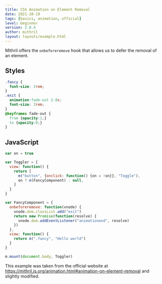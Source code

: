 ```yaml
---
title: CSS Animation on Element Removal
date: 2021-10-19
tags: [basics, animation, official]
level: beginner
version: 2.0.4
author: mithril
layout: layouts/example.html
---
```


Mithril offers the `onbeforeremove` hook that allows us to defer the removal of an element.


## Styles

~~~css
.fancy {
  font-size: 2rem;
}
.exit {
  animation:fade-out 2.0s;
  font-size: 2rem;
}
@keyframes fade-out {
  from {opacity:1;}
  to {opacity:0;}
}
~~~

## JavaScript

~~~js
var on = true

var Toggler = {
  view: function() {
    return [
      m("button", {onclick: function() {on = !on}}, "Toggle"),
      on ? m(FancyComponent) : null,
    ]
  }
}

var FancyComponent = {
  onbeforeremove: function(vnode) {
    vnode.dom.classList.add("exit")
    return new Promise(function(resolve) {
      vnode.dom.addEventListener("animationend", resolve)
    })
  },
  view: function() {
    return m(".fancy", "Hello world")
  }
}

m.mount(document.body, Toggler)
~~~

This example was taken from the official website at <https://mithril.js.org/animation.html#animation-on-element-removal> and slightly modified.
